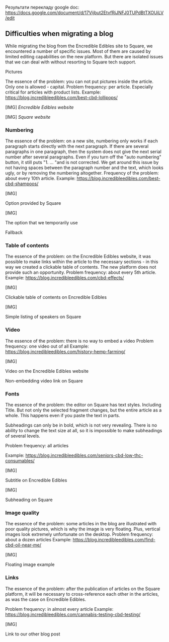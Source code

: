 
Результати перекладу
google doc: https://docs.google.com/document/d/17Vijbut2EtvfRiJNFJ0TUPdBtTXOUiLV/edit

## Difficulties when migrating a blog


While migrating the blog from the Encredible Edibles site to Square, we encountered a number of specific issues. Most of them are caused by limited editing capabilities on the new platform. But there are isolated issues that we can deal with without resorting to Square tech support.

Pictures

The essence of the problem: you can not put pictures inside the article. Only one is allowed - capital.
Problem frequency: per article. Especially critical for articles with product lists.
Example: https://blog.incredibleedibles.com/best-cbd-lollipops/

[IMG]
_Encredible Edibles website_

[IMG]
_Square website_

### Numbering
The essence of the problem: on a new site, numbering only works if each paragraph starts directly with the next paragraph. If there are several paragraphs in one paragraph, then the system does not give the next serial number after several paragraphs. Even if you turn off the "auto numbering" button, it still puts "1. ... "and is not corrected.
We get around this issue by not having spaces between the paragraph number and the text, which looks ugly, or by removing the numbering altogether.
Frequency of the problem: about every 10th article.
Example: https://blog.incredibleedibles.com/best-cbd-shampoos/

[IMG]

Option provided by Square

[IMG]

The option that we temporarily use


Fallback

### Table of contents

The essence of the problem: on the Encredible Edibles website, it was possible to make links within the article to the necessary sections - in this way we created a clickable table of contents. The new platform does not provide such an opportunity.
Problem frequency: about every 5th article.
Example: https://blog.incredibleedibles.com/cbd-effects/

[IMG]

Clickable table of contents on Encredible Edibles




[IMG]

Simple listing of speakers on Square

### Video
The essence of the problem: there is no way to embed a video
Problem frequency: one video out of all
Example: https://blog.incredibleedibles.com/history-hemp-farming/

[IMG]

Video on the Encredible Edibles website


Non-embedding video link on Square

### Fonts
The essence of the problem: the editor on Square has text styles. Including Title. But not only the selected fragment changes, but the entire article as a whole. This happens even if you paste the text in parts.

Subheadings can only be in bold, which is not very revealing. There is no ability to change the text size at all, so it is impossible to make subheadings of several levels.

Problem frequency: all articles

Example: https://blog.incredibleedibles.com/seniors-cbd-low-thc-consumables/

[IMG]

Subtitle on Encredible Edibles

[IMG]

Subheading on Square

### Image quality
The essence of the problem: some articles in the blog are illustrated with poor quality pictures, which is why the image is very floating. Plus, vertical images look extremely unfortunate on the desktop.
Problem frequency: about a dozen articles
Example: https://blog.incredibleedibles.com/find-cbd-oil-near-me/

[IMG]

Floating image example

### Links
The essence of the problem: after the publication of articles on the Square platform, it will be necessary to cross-reference each other in the articles, as was the case on Encredible Edibles.

Problem frequency: in almost every article
Example: https://blog.incredibleedibles.com/cannabis-testing-cbd-testing/

[IMG]

Link to our other blog post

